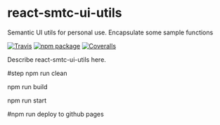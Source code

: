 # react-smtc-ui-utils
Semantic UI utils for personal use. Encapsulate some sample functions

[![Travis][build-badge]][build]
[![npm package][npm-badge]][npm]
[![Coveralls][coveralls-badge]][coveralls]

Describe react-smtc-ui-utils here.

[build-badge]: https://img.shields.io/travis/user/repo/master.png?style=flat-square
[build]: https://travis-ci.org/user/repo

[npm-badge]: https://img.shields.io/npm/v/npm-package.png?style=flat-square
[npm]: https://www.npmjs.org/package/npm-package

[coveralls-badge]: https://img.shields.io/coveralls/user/repo/master.png?style=flat-square
[coveralls]: https://coveralls.io/github/user/repo


#step
npm run clean

npm run build

npm run start


#npm run deploy to github pages